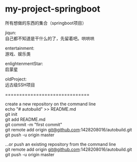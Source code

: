 # my-project-springboot
所有想做的东西的集合（springboot项目）


jiqun:<br/>
自己都不知道是干什么的了，先留着吧。哄哄哄<br/>

entertainment:<br/>
游戏、娱乐类

enlightenmentStar:<br/>
启蒙星

oldProject:<br/>
远古级SSH项目

==============================

create a new repository on the command line<br/>
echo "# autobuild" >> README.md<br/>
git init<br/>
git add README.md<br/>
git commit -m "first commit"<br/>
git remote add origin git@github.com:1428208016/autobuild.git<br/>
git push -u origin master<br/>

…or push an existing repository from the command line<br/>
git remote add origin git@github.com:1428208016/autobuild.git<br/>
git push -u origin master<br/>

